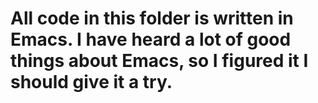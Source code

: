 # All code in this folder is written in Emacs. I have heard a lot of good things about Emacs, so I figured it I should give it a try.

